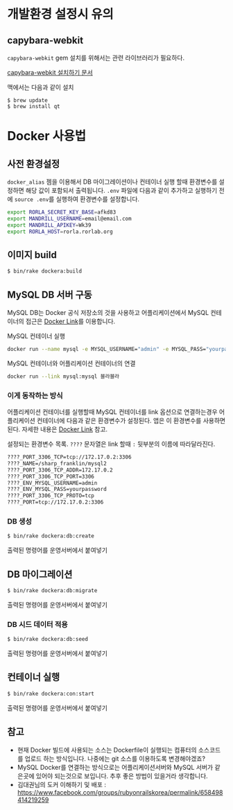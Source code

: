 # 개발환경 설정시 유의

## capybara-webkit

`capybara-webkit` gem 설치를 위해서는 관련 라이브러리가 필요하다.

[capybara-webkit 설치하기 문서](https://github.com/thoughtbot/capybara-webkit/wiki/Installing-Qt-and-compiling-capybara-webkit)

맥에서는 다음과 같이 설치

```shell
$ brew update
$ brew install qt
```

# Docker 사용법

## 사전 환경설정

`docker_alias` 젬을 이용해서 DB 마이그레이션이나 컨테이너 실행 할때 환경변수를 설정하면 해당 값이 포함되서 출력됩니다.
`.env` 파일에 다음과 같이 추가하고 실행하기 전에 `source .env`를 실행하여 환경변수를 설정합니다.

```bash
export RORLA_SECRET_KEY_BASE=afkd83
export MANDRILL_USERNAME=email@email.com
export MANDRILL_APIKEY=Wk39
export RORLA_HOST=rorla.rorlab.org
```

## 이미지 build

```bash
$ bin/rake dockera:build
```

## MySQL DB 서버 구동

MySQL DB는 Docker 공식 저장소의 것을 사용하고 어플리케이션에서 MySQL 컨테이너의 접근은 [Docker Link](https://docs.docker.com/userguide/dockerlinks/)를 이용합니다.

MySQL 컨테이너 실행

```bash
docker run --name mysql -e MYSQL_USERNAME="admin" -e MYSQL_PASS="yourpassword" -d tutum/mysql
```

MySQL 컨테이너와 어플리케이션 컨테이너의 연결

```bash
docker run --link mysql:mysql 블라블라
```

### 이게 동작하는 방식

어플리케이션 컨테이너를 실행할때 MySQL 컨테이너를 link 옵션으로 연결하는경우 어플리케이션 컨테이너에 다음과 같은 환경변수가 설정된다. 앱은 이 환경변수를 사용하면 된다. 자세한 내용은 [Docker Link](https://docs.docker.com/userguide/dockerlinks/) 참고.

설정되는 환경변수 목록. `????` 문자열은 link 할때 `:` 뒷부분의 이름에 따라달라진다.

```bash
????_PORT_3306_TCP=tcp://172.17.0.2:3306
????_NAME=/sharp_franklin/mysql2
????_PORT_3306_TCP_ADDR=172.17.0.2
????_PORT_3306_TCP_PORT=3306
????_ENV_MYSQL_USERNAME=admin
????_ENV_MYSQL_PASS=yourpassword
????_PORT_3306_TCP_PROTO=tcp
????_PORT=tcp://172.17.0.2:3306
```

### DB 생성

```bash
$ bin/rake dockera:db:create
```

출력된 명령어를 운영서버에서 붙여넣기

## DB 마이그레이션

```bash
$ bin/rake dockera:db:migrate
```

출력된 명령어를 운영서버에서 붙여넣기

### DB 시드 데이터 적용

```bash
$ bin/rake dockera:db:seed
```

출력된 명령어를 운영서버에서 붙여넣기


## 컨테이너 실행

```bash
$ bin/rake dockera:con:start
```

출력된 명령어를 운영서버에서 붙여넣기


## 참고

- 현재 Docker 빌드에 사용되는 소스는 Dockerfile이 실행되는 컴퓨터의 소스코드를 업로드 하는 방식입니다. 나중에는 git 소스를 이용하도록 변경해야겠죠? 
- MySQL Docker를 연결하는 방식으로는 어플리케이션서버와 MySQL 서버가 같은곳에 있어야 되는것으로 보입니다. 추후 좋은 방법이 있을거라 생각합니다.
- 김대권님의 도커 이해하기 및 배포 : https://www.facebook.com/groups/rubyonrailskorea/permalink/658498414219259